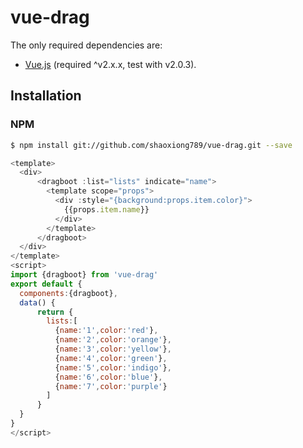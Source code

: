 # vue-drag
 The only required dependencies are:
* [Vue.js](http://vuejs.org/) (required ^v2.x.x, test with v2.0.3).

## Installation

### NPM
```bash
$ npm install git://github.com/shaoxiong789/vue-drag.git --save
```
```js
<template>
  <div>
      <dragboot :list="lists" indicate="name">
        <template scope="props">
          <div :style="{background:props.item.color}">
            {{props.item.name}}
          </div>
        </template>
      </dragboot>
  </div>
</template>
<script>
import {dragboot} from 'vue-drag'
export default {
  components:{dragboot},
  data() {
      return {
        lists:[
          {name:'1',color:'red'},
          {name:'2',color:'orange'},
          {name:'3',color:'yellow'},
          {name:'4',color:'green'},
          {name:'5',color:'indigo'},
          {name:'6',color:'blue'},
          {name:'7',color:'purple'}
        ]
      }
  }
}
</script>
```

